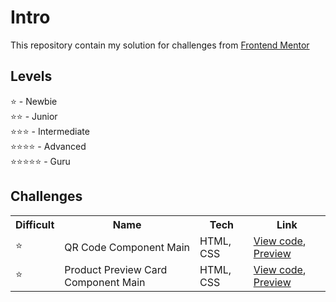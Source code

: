 # Intro
This repository contain my solution for challenges from [Frontend Mentor](https://www.frontendmentor.io/)

## Levels
⭐ - Newbie <br>
⭐⭐ - Junior <br>
⭐⭐⭐ - Intermediate <br> 
⭐⭐⭐⭐ - Advanced <br>
⭐⭐⭐⭐⭐ - Guru <br>

## Challenges
   <table>
    <tr>
        <th>Difficult</th>
        <th>Name</th>
        <th>Tech</th>
        <th>Link</th>
    </tr>
    <tr>
        <td>⭐</td>
        <td>QR Code Component Main</td>
        <td>HTML, CSS</td>
        <td><a href="https://github.com/rafaelmarquesRM/frontend-mentor/tree/main/qr-code-component-main">View code</a>, <a href="https://rafaelmarquesrm-frontend-mentor.netlify.app/qr-code-component-main/">Preview</a></td>
    </tr>
    <tr>
        <td>⭐</td>
        <td>Product Preview Card Component Main</td>
        <td>HTML, CSS</td>
        <td><a href="https://github.com/rafaelmarquesRM/frontend-mentor/tree/main/product-preview-card-component-main">View code</a>, <a href="https://rafaelmarquesrm-frontend-mentor.netlify.app/product-preview-card-component-main/">Preview</a></td>
    </tr>
   </table>
